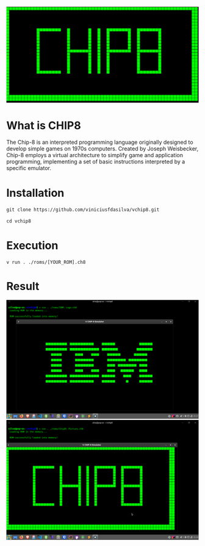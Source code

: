 
![Alt ou título da imagem](./img/chip8_banner.png)
# What is CHIP8

The Chip-8 is an interpreted programming language originally designed to develop simple games on 1970s computers. Created by Joseph Weisbecker, Chip-8 employs a virtual architecture to simplify game and application programming, implementing a set of basic instructions interpreted by a specific emulator.

# Installation

```shell
git clone https://github.com/viniciusfdasilva/vchip8.git
```
```shell
cd vchip8
```
# Execution

```shell
v run . ./roms/[YOUR_ROM].ch8
```

# Result

![Alt ou título da imagem](./img/ibm.png)![Alt ou título da imagem](./img/chip8.png)
